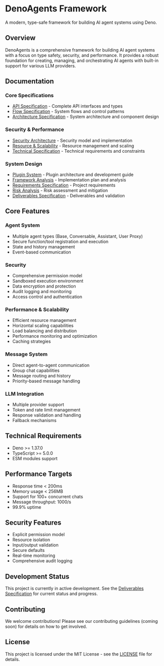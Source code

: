 # DenoAgents Framework

A modern, type-safe framework for building AI agent systems using Deno.

## Overview

DenoAgents is a comprehensive framework for building AI agent systems with a focus on type safety, security, and performance. It provides a robust foundation for creating, managing, and orchestrating AI agents with built-in support for various LLM providers.

## Documentation

### Core Specifications
- [API Specification](docs/api-specification.md) - Complete API interfaces and types
- [Flow Specification](docs/flow-specification.md) - System flows and control patterns
- [Architecture Specification](docs/architecture-spec.md) - System architecture and component design

### Security & Performance
- [Security Architecture](docs/security-architecture.md) - Security model and implementation
- [Resource & Scalability](docs/resource-scalability.md) - Resource management and scaling
- [Technical Specification](docs/technical-spec.md) - Technical requirements and constraints

### System Design
- [Plugin System](docs/plugin-spec.md) - Plugin architecture and development guide
- [Framework Analysis](docs/framework-analysis.md) - Implementation plan and analysis
- [Requirements Specification](docs/requirements-spec.md) - Project requirements
- [Risk Analysis](docs/risk-analysis.md) - Risk assessment and mitigation
- [Deliverables Specification](docs/deliverables-spec.md) - Deliverables and validation

## Core Features

### Agent System
- Multiple agent types (Base, Conversable, Assistant, User Proxy)
- Secure function/tool registration and execution
- State and history management
- Event-based communication

### Security
- Comprehensive permission model
- Sandboxed execution environment
- Data encryption and protection
- Audit logging and monitoring
- Access control and authentication

### Performance & Scalability
- Efficient resource management
- Horizontal scaling capabilities
- Load balancing and distribution
- Performance monitoring and optimization
- Caching strategies

### Message System
- Direct agent-to-agent communication
- Group chat capabilities
- Message routing and history
- Priority-based message handling

### LLM Integration
- Multiple provider support
- Token and rate limit management
- Response validation and handling
- Fallback mechanisms

## Technical Requirements

- Deno >= 1.37.0
- TypeScript >= 5.0.0
- ESM modules support

## Performance Targets

- Response time < 200ms
- Memory usage < 256MB
- Support for 100+ concurrent chats
- Message throughput: 1000/s
- 99.9% uptime

## Security Features

- Explicit permission model
- Resource isolation
- Input/output validation
- Secure defaults
- Real-time monitoring
- Comprehensive audit logging

## Development Status

This project is currently in active development. See the [Deliverables Specification](docs/deliverables-spec.md) for current status and progress.

## Contributing

We welcome contributions! Please see our contributing guidelines (coming soon) for details on how to get involved.

## License

This project is licensed under the MIT License - see the [LICENSE](LICENSE) file for details.

